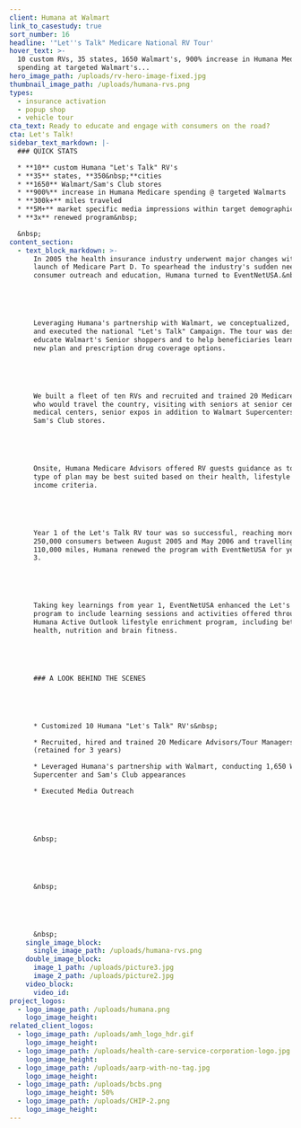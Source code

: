 ```yaml
---
client: Humana at Walmart
link_to_casestudy: true
sort_number: 16
headline: '"Let''s Talk" Medicare National RV Tour'
hover_text: >-
  10 custom RVs, 35 states, 1650 Walmart's, 900% increase in Humana Medicare
  spending at targeted Walmart's...
hero_image_path: /uploads/rv-hero-image-fixed.jpg
thumbnail_image_path: /uploads/humana-rvs.png
types:
  - insurance activation
  - popup shop
  - vehicle tour
cta_text: Ready to educate and engage with consumers on the road?
cta: Let's Talk!
sidebar_text_markdown: |-
  ### QUICK STATS

  * **10** custom Humana "Let's Talk" RV's
  * **35** states, **350&nbsp;**cities
  * **1650** Walmart/Sam's Club stores
  * **900%** increase in Humana Medicare spending @ targeted Walmarts
  * **300k+** miles traveled
  * **5M+** market specific media impressions within target demographic
  * **3x** renewed program&nbsp;

  &nbsp;
content_section:
  - text_block_markdown: >-
      In 2005 the health insurance industry underwent major changes with the
      launch of Medicare Part D. To spearhead the industry's sudden need for
      consumer outreach and education, Humana turned to EventNetUSA.&nbsp;





      Leveraging Humana's partnership with Walmart, we conceptualized, designed
      and executed the national "Let's Talk" Campaign. The tour was designed to
      educate Walmart's Senior shoppers and to help beneficiaries learn about
      new plan and prescription drug coverage options.





      We built a fleet of ten RVs and recruited and trained 20 Medicare Advisors
      who would travel the country, visiting with seniors at senior centers,
      medical centers, senior expos in addition to Walmart Supercenters and
      Sam's Club stores.





      Onsite, Humana Medicare Advisors offered RV guests guidance as to which
      type of plan may be best suited based on their health, lifestyle and
      income criteria.





      Year 1 of the Let's Talk RV tour was so successful, reaching more than
      250,000 consumers between August 2005 and May 2006 and travelling over
      110,000 miles, Humana renewed the program with EventNetUSA for years 2 and
      3.





      Taking key learnings from year 1, EventNetUSA enhanced the Let's Talk
      program to include learning sessions and activities offered through the
      Humana Active Outlook lifestyle enrichment program, including better bone
      health, nutrition and brain fitness.





      ### A LOOK BEHIND THE SCENES





      * Customized 10 Humana "Let's Talk" RV's&nbsp;

      * Recruited, hired and trained 20 Medicare Advisors/Tour Managers
      (retained for 3 years)

      * Leveraged Humana's partnership with Walmart, conducting 1,650 Walmart
      Supercenter and Sam's Club appearances

      * Executed Media Outreach





      &nbsp;





      &nbsp;





      &nbsp;
    single_image_block:
      single_image_path: /uploads/humana-rvs.png
    double_image_block:
      image_1_path: /uploads/picture3.jpg
      image_2_path: /uploads/picture2.jpg
    video_block:
      video_id:
project_logos:
  - logo_image_path: /uploads/humana.png
    logo_image_height:
related_client_logos:
  - logo_image_path: /uploads/amh_logo_hdr.gif
    logo_image_height:
  - logo_image_path: /uploads/health-care-service-corporation-logo.jpg
    logo_image_height:
  - logo_image_path: /uploads/aarp-with-no-tag.jpg
    logo_image_height:
  - logo_image_path: /uploads/bcbs.png
    logo_image_height: 50%
  - logo_image_path: /uploads/CHIP-2.png
    logo_image_height:
---
```

